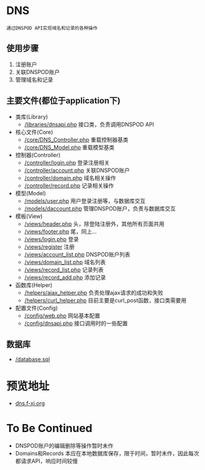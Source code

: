 DNS
===================================
	通过DNSPOD API实现域名和记录的各种操作

使用步骤
----------------------------------
1. 注册账户
2. 关联DNSPOD账户
3. 管理域名和记录

主要文件(都位于application下)
----------------------------------
* 类库(Library)
	* [/libraries/dnsapi.php](https://github.com/qiezifxj/dns/blob/master/application/libraries/dnsapi.php) 接口类，负责调用DNSPOD API
* 核心文件(Core)
	* [/core/DNS_Controller.php](https://github.com/qiezifxj/dns/blob/master/application/core/DNS_Controller.php) 重载控制器基类
	* [/core/DNS_Model.php](https://github.com/qiezifxj/dns/blob/master/application/core/DNS_Model.php) 重载模型基类
* 控制器(Controller)
	* [/controller/login.php](https://github.com/qiezifxj/dns/blob/master/application/controllers/login.php) 登录注册相关
	* [/controller/account.php](https://github.com/qiezifxj/dns/blob/master/application/controllers/account.php) 关联DNSPOD账户
	* [/controller/domain.php](https://github.com/qiezifxj/dns/blob/master/application/controllers/domain.php) 域名相关操作
	* [/controller/record.php](https://github.com/qiezifxj/dns/blob/master/application/controllers/record.php) 记录相关操作
* 模型(Model)
	* [/models/user.php](https://github.com/qiezifxj/dns/blob/master/application/models/user.php) 用户登录注册等，与数据库交互
	* [/models/daccount.php](https://github.com/qiezifxj/dns/blob/master/application/models/daccount.php) 管理DNSPOD账户，负责与数据库交互
* 模板(View)
	* [/views/header.php](https://github.com/qiezifxj/dns/blob/master/application/views/header.php) 头，除登陆注册外，其他所有页面共用
	* [/views/footer.php](https://github.com/qiezifxj/dns/blob/master/application/views/footer.php) 尾，同上...
	* [/views/login.php](https://github.com/qiezifxj/dns/blob/master/application/views/login.php) 登录
	* [/views/register](https://github.com/qiezifxj/dns/blob/master/application/views/register.php) 注册
	* [/views/account_list.php](https://github.com/qiezifxj/dns/blob/master/application/views/account_list.php) DNSPOD账户列表
	* [/views/domain_list.php](https://github.com/qiezifxj/dns/blob/master/application/views/domain_list.php) 域名列表
	* [/views/record_list.php](https://github.com/qiezifxj/dns/blob/master/application/views/record_list.php) 记录列表
	* [/views/record_add.php](https://github.com/qiezifxj/dns/blob/master/application/views/record_add.php) 添加记录
* 函数库(Helper)
	* [/helpers/ajax_helper.php](https://github.com/qiezifxj/dns/blob/master/application/helpers/ajax_helper.php) 负责处理ajax请求的成功和失败
	* [/helpers/curl_helper.php](https://github.com/qiezifxj/dns/blob/master/application/helpers/curl_helper.php) 目前主要是curl_post函数，接口类需要用
* 配置文件(Config)
	* [/config/web.php](https://github.com/qiezifxj/dns/blob/master/application/config/web.php) 网站基本配置
	* [/config/dnsapi.php](https://github.com/qiezifxj/dns/blob/master/application/config/dnsapi.php) 接口调用时的一些配置

数据库
----------------------------------
* [/database.sql](https://github.com/qiezifxj/dns/blob/master/database.sql)

# 预览地址
* [dns.f-xj.org](http://dns.f-xj.org/)

# To Be Continued
* DNSPOD账户的编辑删除等操作暂时未作
* Domains和Records 本应在本地数据库保存，限于时间，暂时未作，因此每次都请求API，响应时间较慢

